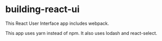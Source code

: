 # building-react-ui

This React User Interface app includes webpack.

This app uses yarn instead of npm. It also uses lodash and react-select. 
